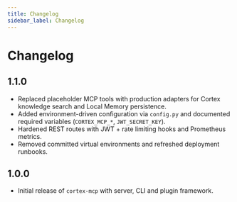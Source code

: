 ```yaml
---
title: Changelog
sidebar_label: Changelog
---
```


# Changelog

## 1.1.0
- Replaced placeholder MCP tools with production adapters for Cortex knowledge
  search and Local Memory persistence.
- Added environment-driven configuration via `config.py` and documented required
  variables (`CORTEX_MCP_*`, `JWT_SECRET_KEY`).
- Hardened REST routes with JWT + rate limiting hooks and Prometheus metrics.
- Removed committed virtual environments and refreshed deployment runbooks.

## 1.0.0
- Initial release of `cortex-mcp` with server, CLI and plugin framework.
